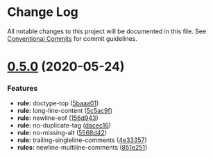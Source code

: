 # Change Log

All notable changes to this project will be documented in this file.
See [Conventional Commits](https://conventionalcommits.org) for commit guidelines.

# [0.5.0](https://github.com/anikethsaha/htmllinter/compare/@htmllinter/basic-config@0.4.0...@htmllinter/basic-config@0.5.0) (2020-05-24)


### Features

* **rule:** doctype-top ([5baaa01](https://github.com/anikethsaha/htmllinter/commit/5baaa012b4ac4c2408487ec6dbad53a6e554a7c5))
* **rule:** long-line-content ([5c5ac9f](https://github.com/anikethsaha/htmllinter/commit/5c5ac9f760e7c11517d3eb90f0ba29f8b4d4ef14))
* **rule:** newline-eof ([156d943](https://github.com/anikethsaha/htmllinter/commit/156d943c70387e4110fa9906c119630db9476a95))
* **rule:** no-duplicate-tag ([dacec16](https://github.com/anikethsaha/htmllinter/commit/dacec16c820c73fd11d40bab7a746e00dcb745ba))
* **rule:** no-missing-alt ([5568d42](https://github.com/anikethsaha/htmllinter/commit/5568d426a2eb13d40157084dec57746c04abf818))
* **rule:** trailing-singleline-comments ([4e33357](https://github.com/anikethsaha/htmllinter/commit/4e3335702ca7a7b2c5821aabe18257c0f813d6f6))
* **rules:** newline-multiline-comments ([851e251](https://github.com/anikethsaha/htmllinter/commit/851e2519ce794f7375271ddcf38dd7def743fbcb))
